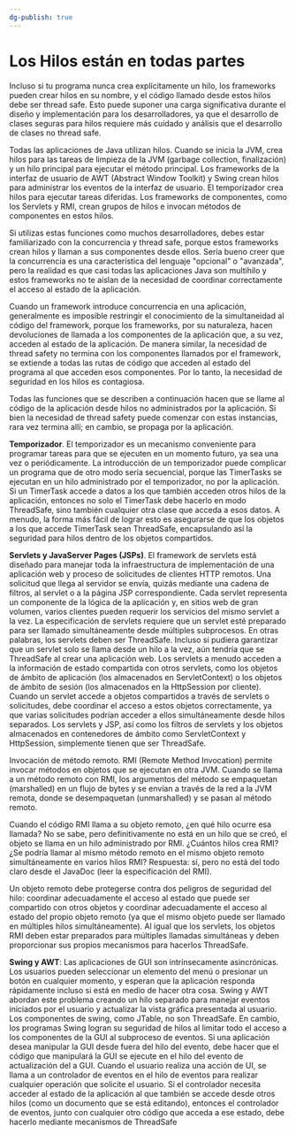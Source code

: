```yaml
---
dg-publish: true
---
```


# Los Hilos están en todas partes 

Incluso si tu programa nunca crea explícitamente un hilo, los frameworks pueden crear hilos en su nombre, y el código llamado desde estos hilos debe ser thread safe. Esto puede suponer una carga significativa durante el diseño y implementación para los desarrolladores, ya que el desarrollo de clases seguras para hilos requiere más cuidado y análisis que el desarrollo de clases no thread safe.

Todas las aplicaciones de Java utilizan hilos. Cuando se inicia la JVM, crea hilos para las tareas de limpieza de la JVM (garbage collection, finalización) y un hilo principal para ejecutar el método principal. Los frameworks de la interfaz de usuario de AWT (Abstract Window Toolkit) y Swing crean hilos para administrar los eventos de la interfaz de usuario. El temporizador crea hilos para ejecutar tareas diferidas. Los frameworks de componentes, como los Servlets y RMI, crean grupos de hilos e invocan métodos de componentes en estos hilos.

Si utilizas estas funciones como muchos desarrolladores, debes estar familiarizado con la concurrencia y thread safe, porque estos frameworks crean hilos y llaman a sus componentes desde ellos. Sería bueno creer que la concurrencia es una característica del lenguaje "opcional" o "avanzada", pero la realidad es que casi todas las aplicaciones Java son multihilo y estos frameworks no te aíslan de la necesidad de coordinar correctamente el acceso al estado de la aplicación. 

Cuando un framework introduce concurrencia en una aplicación, generalmente es imposible restringir el conocimiento de la simultaneidad al código del framework, porque los frameworks, por su naturaleza, hacen devoluciones de llamada a los componentes de la aplicación que, a su vez, acceden al estado de la aplicación. De manera similar, la necesidad de thread safety no termina con los componentes llamados por el framework, se extiende a todas las rutas de código que acceden al estado del programa al que acceden esos componentes. Por lo tanto, la necesidad de seguridad en los hilos es contagiosa. 

Todas las funciones que se describen a continuación hacen que se llame al código de la aplicación desde hilos no administrados por la aplicación. Si bien la necesidad de thread safety puede comenzar con estas instancias, rara vez termina allí; en cambio, se propaga por la aplicación. 

**Temporizador**. El temporizador es un mecanismo conveniente para programar tareas para que se ejecuten en un momento futuro, ya sea una vez o periódicamente. La introducción de un temporizador puede complicar un programa que de otro modo sería secuencial, porque las TimerTasks se ejecutan en un hilo administrado por el temporizador, no por la aplicación. Si un TimerTask accede a datos a los que también acceden otros hilos de la aplicación, entonces no solo el TimerTask debe hacerlo en modo ThreadSafe, sino también cualquier otra clase que acceda a esos datos. A menudo, la forma más fácil de lograr esto es asegurarse de que los objetos a los que accede TimerTask sean ThreadSafe, encapsulando así la seguridad para hilos dentro de los objetos compartidos. 

**Servlets y JavaServer Pages (JSPs)**. El framework de servlets está diseñado para manejar toda la infraestructura de implementación de una aplicación web y proceso de solicitudes de clientes HTTP remotos. Una solicitud que llega al servidor se envía, quizás mediante una cadena de filtros, al servlet o a la página JSP correspondiente. Cada servlet representa un componente de la lógica de la aplicación y, en sitios web de gran volumen, varios clientes pueden requerir los servicios del mismo servlet a la vez. La especificación de servlets requiere que un servlet esté preparado para ser llamado simultáneamente desde múltiples subprocesos. En otras palabras, los servlets deben ser ThreadSafe. Incluso si pudiera garantizar que un servlet solo se llama desde un hilo a la vez, aún tendría que se ThreadSafe al crear una aplicación web. Los servlets a menudo acceden a la información de estado compartida con otros servlets, como los objetos de ámbito de aplicación (los almacenados en ServletContext) o los objetos de ámbito de sesión (los almacenados en la HttpSession por cliente). Cuando un servlet accede a objetos compartidos a través de servlets o solicitudes, debe coordinar el acceso a estos objetos correctamente, ya que varias solicitudes podrían acceder a ellos simultáneamente desde hilos separados. Los servlets y JSP, así como los filtros de servlets y los objetos almacenados en contenedores de ámbito como ServletContext y HttpSession, simplemente tienen que ser ThreadSafe.

Invocación de método remoto. RMI (Remote Method Invocation) permite invocar métodos en objetos que se ejecutan en otra JVM. Cuando se llama a un método remoto con RMI, los argumentos del método se empaquetan (marshalled) en un flujo de bytes y se envían a través de la red a la JVM remota, donde se desempaquetan (unmarshalled) y se pasan al método remoto.

Cuando el código RMI llama a su objeto remoto, ¿en qué hilo ocurre esa llamada? No se sabe, pero definitivamente no está en un hilo que se creó, el objeto se llama en un hilo administrado por RMI. ¿Cuántos hilos crea RMI? ¿Se podría llamar al mismo método remoto en el mismo objeto remoto simultáneamente en varios hilos RMI? Respuesta: sí, pero no está del todo claro desde el JavaDoc (leer la especificación del RMI).

Un objeto remoto debe protegerse contra dos peligros de seguridad del hilo: coordinar adecuadamente el acceso al estado que puede ser compartido con otros objetos y coordinar adecuadamente el acceso al estado del propio objeto remoto (ya que el mismo objeto puede ser llamado en múltiples hilos simultáneamente). Al igual que los servlets, los objetos RMI deben estar preparados para múltiples llamadas simultáneas y deben proporcionar sus propios mecanismos para hacerlos ThreadSafe.

**Swing y AWT**: Las aplicaciones de GUI son intrínsecamente asincrónicas. Los usuarios pueden seleccionar un elemento del menú o presionar un botón en cualquier momento, y esperan que la aplicación responda rápidamente incluso si está en medio de hacer otra cosa. Swing y AWT abordan este problema creando un hilo separado para manejar eventos iniciados por el usuario y actualizar la vista gráfica presentada al usuario. Los componentes de swing, como JTable, no son ThreadSafe. En cambio, los programas Swing logran su seguridad de hilos al limitar todo el acceso a los componentes de la GUI al subproceso de eventos. Si una aplicación desea manipular la GUI desde fuera del hilo del evento, debe hacer que el código que manipulará la GUI se ejecute en el hilo del evento de actualización del a GUI. Cuando el usuario realiza una acción de UI, se llama a un controlador de eventos en el hilo de eventos para realizar cualquier operación que solicite el usuario. Si el controlador necesita acceder al estado de la aplicación al que también se accede desde otros hilos (como un documento que se está editando), entonces el controlador de eventos, junto con cualquier otro código que acceda a ese estado, debe hacerlo mediante mecanismos de ThreadSafe